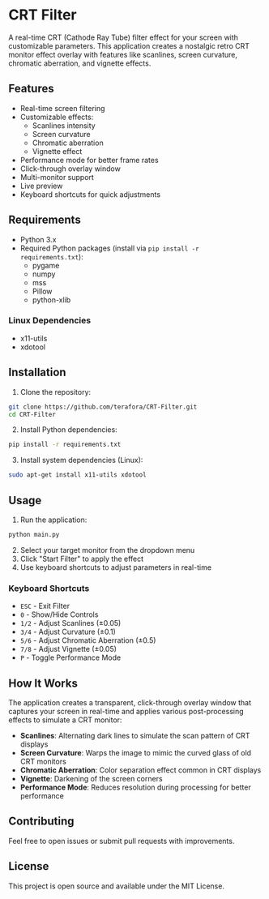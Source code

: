# CRT Filter

A real-time CRT (Cathode Ray Tube) filter effect for your screen with customizable parameters. This application creates a nostalgic retro CRT monitor effect overlay with features like scanlines, screen curvature, chromatic aberration, and vignette effects.

## Features

- Real-time screen filtering
- Customizable effects:
  - Scanlines intensity
  - Screen curvature
  - Chromatic aberration
  - Vignette effect
- Performance mode for better frame rates
- Click-through overlay window
- Multi-monitor support
- Live preview
- Keyboard shortcuts for quick adjustments

## Requirements

- Python 3.x
- Required Python packages (install via `pip install -r requirements.txt`):
  - pygame
  - numpy
  - mss
  - Pillow
  - python-xlib

### Linux Dependencies
- x11-utils
- xdotool

## Installation

1. Clone the repository:
```bash
git clone https://github.com/terafora/CRT-Filter.git
cd CRT-Filter
```

2. Install Python dependencies:
```bash
pip install -r requirements.txt
```

3. Install system dependencies (Linux):
```bash
sudo apt-get install x11-utils xdotool
```

## Usage

1. Run the application:
```bash
python main.py
```

2. Select your target monitor from the dropdown menu
3. Click "Start Filter" to apply the effect
4. Use keyboard shortcuts to adjust parameters in real-time

### Keyboard Shortcuts

- `ESC` - Exit Filter
- `0` - Show/Hide Controls
- `1/2` - Adjust Scanlines (±0.05)
- `3/4` - Adjust Curvature (±0.1)
- `5/6` - Adjust Chromatic Aberration (±0.5)
- `7/8` - Adjust Vignette (±0.05)
- `P` - Toggle Performance Mode

## How It Works

The application creates a transparent, click-through overlay window that captures your screen in real-time and applies various post-processing effects to simulate a CRT monitor:

- **Scanlines**: Alternating dark lines to simulate the scan pattern of CRT displays
- **Screen Curvature**: Warps the image to mimic the curved glass of old CRT monitors
- **Chromatic Aberration**: Color separation effect common in CRT displays
- **Vignette**: Darkening of the screen corners
- **Performance Mode**: Reduces resolution during processing for better performance

## Contributing

Feel free to open issues or submit pull requests with improvements.

## License

This project is open source and available under the MIT License.
